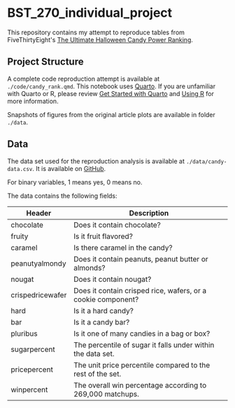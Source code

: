 # BST_270_individual_project

This repository contains my attempt to reproduce tables from FiveThirtyEight's [The Ultimate Halloween Candy Power Ranking](https://fivethirtyeight.com/videos/the-ultimate-halloween-candy-power-ranking/).

## Project Structure

A complete code reproduction attempt is available at `./code/candy_rank.qmd`. This notebook uses [Quarto](https://quarto.org). If you are unfamiliar with Quarto or R, please review [Get Started with Quarto](https://quarto.org/docs/get-started/) and [Using R](https://quarto.org/docs/computations/r.html) for more information. 

Snapshots of figures from the original article plots are available in folder `./data`.


## Data

The data set used for the reproduction analysis is available at `./data/candy-data.csv`. It is available on [GitHub](https://github.com/fivethirtyeight/data/tree/master/candy-power-ranking).

For binary variables, 1 means yes, 0 means no.

The data contains the following fields:

Header | Description
-------|------------
chocolate | Does it contain chocolate?
fruity | Is it fruit flavored?
caramel | Is there caramel in the candy?
peanutyalmondy | Does it contain peanuts, peanut butter or almonds?
nougat | Does it contain nougat?
crispedricewafer | Does it contain crisped rice, wafers, or a cookie component?
hard | Is it a hard candy?
bar | Is it a candy bar?
pluribus | Is it one of many candies in a bag or box?
sugarpercent | The percentile of sugar it falls under within the data set.
pricepercent | The unit price percentile compared to the rest of the set.
winpercent | The overall win percentage according to 269,000 matchups.
